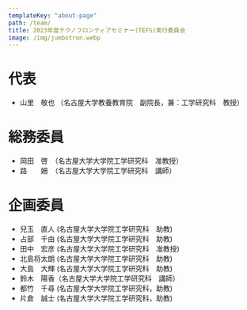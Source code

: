 ```yaml
---
templateKey: "about-page"
path: /team/
title: 2023年度テクノフロンティアセミナー(TEFS)実行委員会
image: /img/jumbotron.webp
---
```


# 代表
- 山里　敬也 （名古屋大学教養教育院　副院長，兼：工学研究科　教授）

# 総務委員
- 岡田　啓　（名古屋大学大学院工学研究科　准教授）
- 路　　姍　（名古屋大学大学院工学研究科　講師）

# 企画委員
- 兒玉　直人 (名古屋大学大学院工学研究科　助教)
- 占部　千由 (名古屋大学大学院工学研究科　助教)
- 田中　宏彦 (名古屋大学大学院工学研究科　准教授)
- 北島将太朗 (名古屋大学大学院工学研究科　助教)
- 大島　大輝 (名古屋大学大学院工学研究科　助教)
- 鈴木　陽香（名古屋大学大学院工学研究科　講師）
- 都竹　千尋 (名古屋大学大学院工学研究科，助教)
- 片倉　誠士 (名古屋大学大学院工学研究科，助教)


